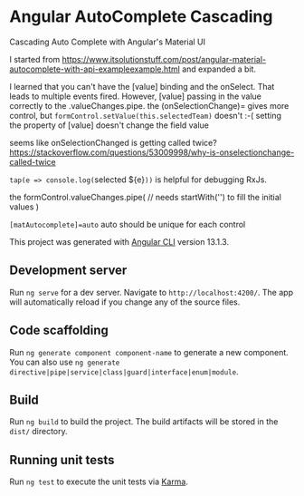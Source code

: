 # Angular AutoComplete Cascading

Cascading Auto Complete with Angular's Material UI

I started from  https://www.itsolutionstuff.com/post/angular-material-autocomplete-with-api-exampleexample.html and expanded a bit.

I learned that you can't have the [value] binding and the onSelect. That leads to multiple events fired.
However, [value] passing in the value correctly to the .valueChanges.pipe. the (onSelectionChange)= gives more control, but `formControl.setValue(this.selectedTeam)` doesn't :-(
setting the property of [value] doesn't change the field value

seems like onSelectionChanged is getting called twice? https://stackoverflow.com/questions/53009998/why-is-onselectionchange-called-twice

`tap(e => console.log(`selected ${e}`))` is helpful for debugging RxJs.

the formControl.valueChanges.pipe(
  // needs startWith('')  to fill the initial values
)

`[matAutocomplete]=auto` auto should be unique for each control

This project was generated with [Angular CLI](https://github.com/angular/angular-cli) version 13.1.3.


## Development server

Run `ng serve` for a dev server. Navigate to `http://localhost:4200/`. The app will automatically reload if you change any of the source files.

## Code scaffolding

Run `ng generate component component-name` to generate a new component. You can also use `ng generate directive|pipe|service|class|guard|interface|enum|module`.

## Build

Run `ng build` to build the project. The build artifacts will be stored in the `dist/` directory.

## Running unit tests

Run `ng test` to execute the unit tests via [Karma](https://karma-runner.github.io).

